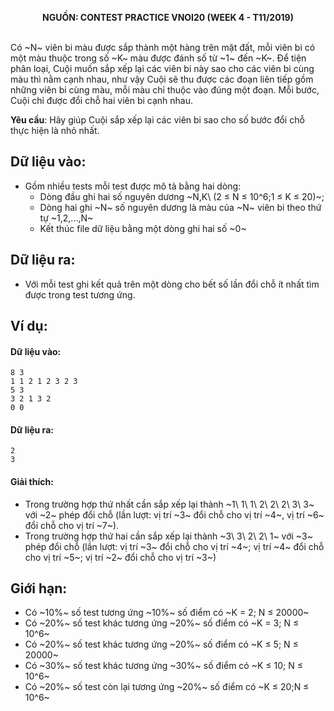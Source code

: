 **<center>NGUỒN: CONTEST PRACTICE VNOI20 (WEEK 4 - T11/2019)</center>**
<br>

Có ~N~ viên bi màu được sắp thành một hàng trên mặt đất, mỗi viên bi có một màu thuộc trong số ~K~ màu được đánh số từ ~1~ đến ~K~. Để tiện phân loại, Cuội muốn sắp xếp lại các viên bi này sao cho các viên bi cùng màu thì nằm cạnh nhau, như vậy Cuội sẽ thu được các đoạn liên tiếp gồm những viên bi cùng màu, mỗi màu chỉ thuộc vào đúng một đoạn. Mỗi bước, Cuội chỉ được đổi chỗ hai viên bi cạnh nhau. 

**Yêu cầu**: Hãy giúp Cuội sắp xếp lại các viên bi sao cho số bước đổi chỗ thực hiện là nhỏ nhất. 

## Dữ liệu vào:
- Gồm nhiều tests mỗi test được mô tả bằng hai dòng:
    + Dòng đầu ghi hai số nguyên dương ~N,K\ (2 ≤ N ≤ 10^6;1 ≤ K ≤ 20)~;
    + Dòng hai ghi ~N~ số nguyên dương là màu của ~N~ viên bi theo thứ tự ~1,2,...,N~ 
    + Kết thúc file dữ liệu bằng một dòng ghi hai số ~0~ 

## Dữ liệu ra:
- Với mỗi test ghi kết quả trên một dòng cho bết số lần đổi chỗ ít nhất tìm được trong test tương ứng. 

## Ví dụ:
#### Dữ liệu vào:
```
8 3 
1 1 2 1 2 3 2 3 
5 3 
3 2 1 3 2 
0 0
```

#### Dữ liệu ra:
```
2
3
```

#### Giải thích:
- Trong trường hợp thứ nhất cần sắp xếp lại thành ~1\ 1\ 1\ 2\ 2\ 2\ 3\ 3~ với ~2~ phép đổi chỗ (lần lượt: vị trí ~3~ đổi chỗ cho vị trí ~4~, vị trí ~6~ đổi chỗ cho vị trí ~7~).
- Trong trường hợp thứ hai cần sắp xếp lại thành ~3\ 3\ 2\ 2\ 1~ với ~3~ phép đổi chỗ (lần lượt: vị trí ~3~ đổi chỗ cho vị trí ~4~; vị trí ~4~ đổi chỗ cho vị trí ~5~; vị trí ~2~ đổi chỗ cho vị trí ~3~)

## Giới hạn:
+ Có ~10\%~ số test tương ứng ~10\%~ số điểm có ~K = 2; N ≤ 20000~
+ Có ~20\%~ số test khác tương ứng ~20\%~ số điểm có ~K = 3; N ≤ 10^6~   
+ Có ~20\%~ số test khác tương ứng ~20\%~ số điểm có ~K ≤ 5; N ≤ 20000~
+ Có ~30\%~ số test khác tương ứng ~30\%~ số điểm có ~K ≤ 10; N ≤ 10^6~   
+ Có ~20\%~ số test còn lại tương ứng ~20\%~ số điểm có ~K ≤ 20;N ≤ 10^6~